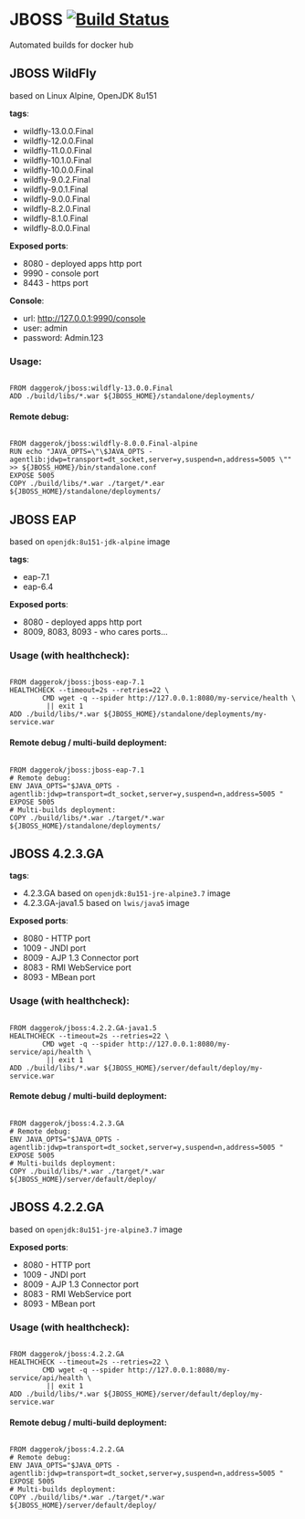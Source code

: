 # JBOSS [![Build Status](https://travis-ci.org/daggerok/jboss.svg?branch=master)](https://travis-ci.org/daggerok/jboss)
Automated builds for docker hub

## JBOSS WildFly
based on Linux Alpine, OpenJDK 8u151

**tags**:

- wildfly-13.0.0.Final
- wildfly-12.0.0.Final
- wildfly-11.0.0.Final
- wildfly-10.1.0.Final
- wildfly-10.0.0.Final
- wildfly-9.0.2.Final
- wildfly-9.0.1.Final
- wildfly-9.0.0.Final
- wildfly-8.2.0.Final
- wildfly-8.1.0.Final
- wildfly-8.0.0.Final

**Exposed ports**:

- 8080 - deployed apps http port
- 9990 - console port
- 8443 - https port

**Console**:

- url: http://127.0.0.1:9990/console
- user: admin
- password: Admin.123

### Usage:

```

FROM daggerok/jboss:wildfly-13.0.0.Final
ADD ./build/libs/*.war ${JBOSS_HOME}/standalone/deployments/

```

#### Remote debug:

```

FROM daggerok/jboss:wildfly-8.0.0.Final-alpine
RUN echo "JAVA_OPTS=\"\$JAVA_OPTS -agentlib:jdwp=transport=dt_socket,server=y,suspend=n,address=5005 \"" >> ${JBOSS_HOME}/bin/standalone.conf
EXPOSE 5005
COPY ./build/libs/*.war ./target/*.ear ${JBOSS_HOME}/standalone/deployments/

```

## JBOSS EAP
based on `openjdk:8u151-jdk-alpine` image

**tags**:

- eap-7.1
- eap-6.4

**Exposed ports**:

- 8080 - deployed apps http port
- 8009, 8083, 8093 - who cares ports...

### Usage (with healthcheck):

```

FROM daggerok/jboss:jboss-eap-7.1
HEALTHCHECK --timeout=2s --retries=22 \
        CMD wget -q --spider http://127.0.0.1:8080/my-service/health \
         || exit 1
ADD ./build/libs/*.war ${JBOSS_HOME}/standalone/deployments/my-service.war

```

#### Remote debug / multi-build deployment:

```

FROM daggerok/jboss:jboss-eap-7.1
# Remote debug:
ENV JAVA_OPTS="$JAVA_OPTS -agentlib:jdwp=transport=dt_socket,server=y,suspend=n,address=5005 "
EXPOSE 5005
# Multi-builds deployment:
COPY ./build/libs/*.war ./target/*.war ${JBOSS_HOME}/standalone/deployments/

```

## JBOSS 4.2.3.GA
**tags**:

- 4.2.3.GA based on `openjdk:8u151-jre-alpine3.7` image
- 4.2.3.GA-java1.5 based on `lwis/java5` image

**Exposed ports**:

- 8080 - HTTP port
- 1009 - JNDI port
- 8009 - AJP 1.3 Connector port
- 8083 - RMI WebService port
- 8093 - MBean port

### Usage (with healthcheck):

```

FROM daggerok/jboss:4.2.2.GA-java1.5
HEALTHCHECK --timeout=2s --retries=22 \
        CMD wget -q --spider http://127.0.0.1:8080/my-service/api/health \
         || exit 1
ADD ./build/libs/*.war ${JBOSS_HOME}/server/default/deploy/my-service.war

```

#### Remote debug / multi-build deployment:

```

FROM daggerok/jboss:4.2.3.GA
# Remote debug:
ENV JAVA_OPTS="$JAVA_OPTS -agentlib:jdwp=transport=dt_socket,server=y,suspend=n,address=5005 "
EXPOSE 5005
# Multi-builds deployment:
COPY ./build/libs/*.war ./target/*.war ${JBOSS_HOME}/server/default/deploy/

```

## JBOSS 4.2.2.GA
based on `openjdk:8u151-jre-alpine3.7` image

**Exposed ports**:

- 8080 - HTTP port
- 1009 - JNDI port
- 8009 - AJP 1.3 Connector port
- 8083 - RMI WebService port
- 8093 - MBean port

### Usage (with healthcheck):

```

FROM daggerok/jboss:4.2.2.GA
HEALTHCHECK --timeout=2s --retries=22 \
        CMD wget -q --spider http://127.0.0.1:8080/my-service/api/health \
         || exit 1
ADD ./build/libs/*.war ${JBOSS_HOME}/server/default/deploy/my-service.war

```

#### Remote debug / multi-build deployment:

```

FROM daggerok/jboss:4.2.2.GA
# Remote debug:
ENV JAVA_OPTS="$JAVA_OPTS -agentlib:jdwp=transport=dt_socket,server=y,suspend=n,address=5005 "
EXPOSE 5005
# Multi-builds deployment:
COPY ./build/libs/*.war ./target/*.war ${JBOSS_HOME}/server/default/deploy/

```
